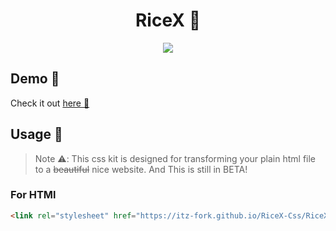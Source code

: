 <h1 align="center">RiceX 🌛</h1>

<p align="center">
  <a href="#"><img src="https://user-images.githubusercontent.com/77770753/143667088-30b9a438-9ae1-4ece-9a23-537a3e896c88.png"></a>
</p>


## Demo 👀

Check it out [here 👊](https://me.itz-fork.xyz/RiceX)


## Usage 🤔

> Note ⚠️:
> This css kit is designed for transforming your plain html file to a ~~beautiful~~ nice website. And This is still in BETA!

### For HTMl

```html
<link rel="stylesheet" href="https://itz-fork.github.io/RiceX-Css/RiceX/ricex.all.css">
```
